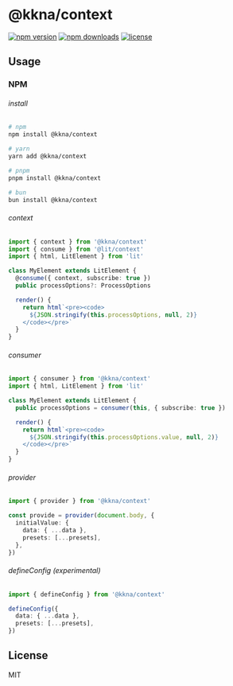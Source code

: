 # @kkna/context

<!-- automd:badges color="gray" license -->

[![npm version](https://img.shields.io/npm/v/@kkna/context?color=gray)](https://npmjs.com/package/@kkna/context)
[![npm downloads](https://img.shields.io/npm/dm/@kkna/context?color=gray)](https://npmjs.com/package/@kkna/context)
[![license](https://img.shields.io/github/license/importantimport/kkna?color=gray)](https://github.com/importantimport/kkna/blob/main/LICENSE)

<!-- /automd -->

## Usage

### NPM

###### install

<!-- automd:pm-install auto=false -->

```sh
# npm
npm install @kkna/context

# yarn
yarn add @kkna/context

# pnpm
pnpm install @kkna/context

# bun
bun install @kkna/context
```

<!-- /automd -->

###### context

```ts
import { context } from '@kkna/context'
import { consume } from '@lit/context'
import { html, LitElement } from 'lit'

class MyElement extends LitElement {
  @consume({ context, subscribe: true })
  public processOptions?: ProcessOptions

  render() {
    return html`<pre><code>
      ${JSON.stringify(this.processOptions, null, 2)}
    </code></pre>`
  }
}
```

###### consumer

```ts
import { consumer } from '@kkna/context'
import { html, LitElement } from 'lit'

class MyElement extends LitElement {
  public processOptions = consumer(this, { subscribe: true })

  render() {
    return html`<pre><code>
      ${JSON.stringify(this.processOptions.value, null, 2)}
    </code></pre>`
  }
}
```

###### provider

```ts
import { provider } from '@kkna/context'

const provide = provider(document.body, {
  initialValue: {
    data: { ...data },
    presets: [...presets],
  },
})
```

###### defineConfig (experimental)

```ts
import { defineConfig } from '@kkna/context'

defineConfig({
  data: { ...data },
  presets: [...presets],
})
```

<!-- ### CDN -->

## License

MIT
